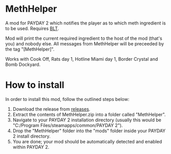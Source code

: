 # MethHelper
A mod for PAYDAY 2 which notifies the player as to which meth ingredient is to be used.  Requires <a href="http://paydaymods.com/download/">BLT</a>.

Mod will print the current required ingredient to the host of the mod (that's you) and nobody else. All messages from MethHelper will be preceeded by the tag "[MethHelper]".

Works with Cook Off, Rats day 1, Hotline Miami day 1, Border Crystal and Bomb Dockyard.

# How to install
In order to install this mod, follow the outlined steps below:

1. Download the release from <a href="https://github.com/mluzarow/MethHelper/releases">releases</a>.
2. Extract the contents of MethHelper.zip into a folder called "MethHelper".
3. Navigate to your PAYDAY 2 installation directory (usually this would be "C:/Program Files/steamapps/common/PAYDAY 2").
4. Drop the "MethHelper" folder into the "mods" folder inside your PAYDAY 2 install directory.
5. You are done; your mod should be automatically detected and enabled within PAYDAY 2.
